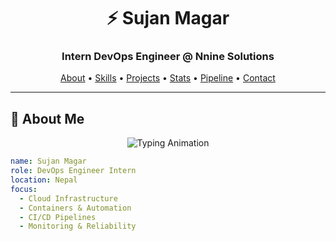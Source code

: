 <h1 align="center">⚡ Sujan Magar</h1>
<h3 align="center">Intern DevOps Engineer @ Nnine Solutions</h3>

<p align="center">
  <a href="#-about-me">About</a> •
  <a href="#-skills--tools">Skills</a> •
  <a href="#-projects">Projects</a> •
  <a href="#-github-stats">Stats</a> •
  <a href="#-devops-pipeline">Pipeline</a> •
  <a href="#-contact-me">Contact</a>
</p>

---

## 👋 About Me  

<p align="center">
  <img src="https://readme-typing-svg.herokuapp.com?font=Fira+Code&pause=1000&color=1AF745&center=true&vCenter=true&width=500&lines=DevOps+Engineer+Intern;Cloud+%7C+Containers+%7C+CI%2FCD;Automating+today+to+simplify+tomorrow" alt="Typing Animation" />
</p>

```yaml
name: Sujan Magar
role: DevOps Engineer Intern
location: Nepal
focus:
  - Cloud Infrastructure
  - Containers & Automation
  - CI/CD Pipelines
  - Monitoring & Reliability
